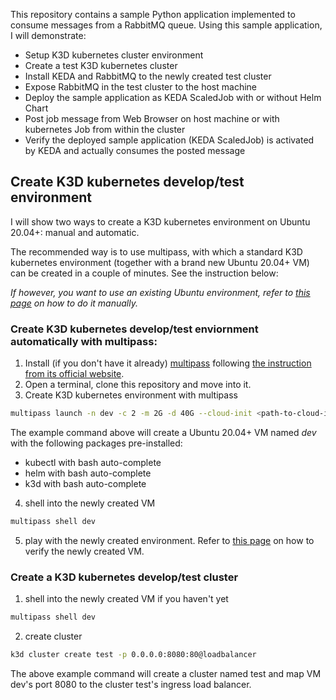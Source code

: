This repository contains a sample Python application implemented to consume messages from a RabbitMQ queue.
Using this sample application, I will demonstrate:

+ Setup K3D kubernetes cluster environment
+ Create a test K3D kubernetes cluster
+ Install KEDA and RabbitMQ to the newly created test cluster
+ Expose RabbitMQ in the test cluster to the host machine
+ Deploy the sample application as KEDA ScaledJob with or without Helm Chart
+ Post job message from Web Browser on host machine or with kubernetes Job from within the cluster
+ Verify the deployed sample application (KEDA ScaledJob) is activated by KEDA and actually consumes the posted message

## Create K3D kubernetes develop/test environment
I will show two ways to create a K3D kubernetes environment on Ubuntu 20.04+: manual and automatic.

The recommended way is to use multipass, with which a standard K3D kubernetes environment (together with a brand new Ubuntu 20.04+ VM) can be created in a couple of minutes. See the instruction below:

*If however, you want to use an existing Ubuntu environment, refer to [this page](https://github.com/hizbiz/k3d-keda-rabbitmq-pika-example/wiki/Setup-K3D-kubernetes-develop-environment-manully) on how to do it manually.*

### Create K3D kubernetes develop/test enviornment automatically with multipass:
1. Install (if you don't have it already) [multipass](https://multipass.run/) following [the instruction from its official website](https://multipass.run/install).
2. Open a terminal, clone this repository and move into it.
3. Create K3D kubernetes environment with multipass
```bash
multipass launch -n dev -c 2 -m 2G -d 40G --cloud-init <path-to-cloud-init-k3d.yaml> -vvvv
```
  The example command above will create a Ubuntu 20.04+ VM named *dev* with the following packages pre-installed:
  - kubectl with bash auto-complete
  - helm with bash auto-complete
  - k3d with bash auto-complete

4. shell into the newly created VM
```bash
multipass shell dev
```
5. play with the newly created environment.
Refer to [this page](https://github.com/hizbiz/k3d-keda-rabbitmq-pika-example/wiki/Setup-K3D-kubernetes-develop-environment-manully#6-verify-the-environment) on how to verify the newly created VM.

### Create a K3D kubernetes develop/test cluster
1. shell into the newly created VM if you haven't yet
```bash
multipass shell dev
```
2. create cluster
```bash
k3d cluster create test -p 0.0.0.0:8080:80@loadbalancer
```
The above example command will create a cluster named test and map VM dev's port 8080 to the cluster test's ingress load balancer.

